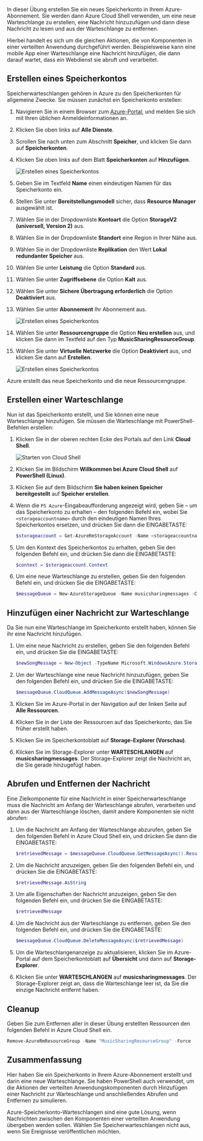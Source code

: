 In dieser Übung erstellen Sie ein neues Speicherkonto in Ihrem Azure-Abonnement. Sie werden dann Azure Cloud Shell verwenden, um eine neue Warteschlange zu erstellen, eine Nachricht hinzuzufügen und dann diese Nachricht zu lesen und aus der Warteschlange zu entfernen.

Hierbei handelt es sich um die gleichen Aktionen, die von Komponenten in einer verteilten Anwendung durchgeführt werden. Beispielsweise kann eine mobile App einer Warteschlange eine Nachricht hinzufügen, die dann darauf wartet, dass ein Webdienst sie abruft und verarbeitet.

## <a name="create-a-storage-account"></a>Erstellen eines Speicherkontos

Speicherwarteschlangen gehören in Azure zu den Speicherkonten für allgemeine Zwecke. Sie müssen zunächst ein Speicherkonto erstellen:

1. Navigieren Sie in einem Browser zum [Azure-Portal](http://portal.azure.com), und melden Sie sich mit Ihren üblichen Anmeldeinformationen an.
1. Klicken Sie oben links auf **Alle Dienste**.
1. Scrollen Sie nach unten zum Abschnitt **Speicher**, und klicken Sie dann auf **Speicherkonten**.
1. Klicken Sie oben links auf dem Blatt **Speicherkonten** auf **Hinzufügen**.

    ![Erstellen eines Speicherkontos](../images/5-create-a-storage-account-1.png)

1. Geben Sie im Textfeld **Name** einen eindeutigen Namen für das Speicherkonto ein.
1. Stellen Sie unter **Bereitstellungsmodell** sicher, dass **Resource Manager** ausgewählt ist.
1. Wählen Sie in der Dropdownliste **Kontoart** die Option **StorageV2 (universell, Version 2)** aus.
1. Wählen Sie in der Dropdownliste **Standort** eine Region in Ihrer Nähe aus.
1. Wählen Sie in der Dropdownliste **Replikation** den Wert **Lokal redundanter Speicher** aus.
1. Wählen Sie unter **Leistung** die Option **Standard** aus.
1. Wählen Sie unter **Zugriffsebene** die Option **Kalt** aus.
1. Wählen Sie unter **Sichere Übertragung erforderlich** die Option **Deaktiviert** aus.
1. Wählen Sie unter **Abonnement** Ihr Abonnement aus.

    ![Erstellen eines Speicherkontos](../images/5-create-a-storage-account-2.png)

1. Wählen Sie unter **Ressourcengruppe** die Option **Neu erstellen** aus, und klicken Sie dann im Textfeld auf den Typ **MusicSharingResourceGroup**.
1. Wählen Sie unter **Virtuelle Netzwerke** die Option **Deaktiviert** aus, und klicken Sie dann auf **Erstellen**.

    ![Erstellen eines Speicherkontos](../images/5-create-a-storage-account-3.png)

Azure erstellt das neue Speicherkonto und die neue Ressourcengruppe.

## <a name="create-a-queue"></a>Erstellen einer Warteschlange

Nun ist das Speicherkonto erstellt, und Sie können eine neue Warteschlange hinzufügen. Sie müssen die Warteschlange mit PowerShell-Befehlen erstellen:

1. Klicken Sie in der oberen rechten Ecke des Portals auf den Link **Cloud Shell**.

    ![Starten von Cloud Shell](../images/5-create-a-storage-queue-1.png)

1. Klicken Sie im Bildschirm **Willkommen bei Azure Cloud Shell** auf **PowerShell (Linux)**.
1. Klicken Sie auf dem Bildschirm **Sie haben keinen Speicher bereitgestellt** auf **Speicher erstellen**.
1. Wenn die `PS Azure`-Eingabeaufforderung angezeigt wird, geben Sie – um das Speicherkonto zu erhalten – den folgenden Befehl ein, wobei Sie `<storageaccountname>` durch den eindeutigen Namen Ihres Speicherkontos ersetzen, und drücken Sie dann die EINGABETASTE:

    ```powershell
    $storageaccount = Get-AzureRmStorageAccount -Name <storageaccountname> -ResourceGroup  MusicSharingResourceGroup
    ```

1. Um den Kontext des Speicherkontos zu erhalten, geben Sie den folgenden Befehl ein, und drücken Sie dann die EINGABETASTE:

    ```powershell
    $context = $storageaccount.Context
    ```

1. Um eine neue Warteschlange zu erstellen, geben Sie den folgenden Befehl ein, und drücken Sie die EINGABETASTE:

    ```powershell
    $messageQueue = New-AzureStorageQueue -Name musicsharingmessages -Context $context
    ```

## <a name="add-a-message-to-the-queue"></a>Hinzufügen einer Nachricht zur Warteschlange

Da Sie nun eine Warteschlange im Speicherkonto erstellt haben, können Sie ihr eine Nachricht hinzufügen.

1. Um eine neue Nachricht zu erstellen, geben Sie den folgenden Befehl ein, und drücken Sie die EINGABETASTE:

    ```powershell
    $newSongMessage = New-Object -TypeName Microsoft.WindowsAzure.Storage.Queue.CloudQueueMessage -ArgumentList "A new song has been added."
    ```

1. Um der Warteschlange eine neue Nachricht hinzuzufügen, geben Sie den folgenden Befehl ein, und drücken Sie die EINGABETASTE:

    ```powershell
    $messageQueue.CloudQueue.AddMessageAsync($newSongMessage)
    ```

1. Klicken Sie im Azure-Portal in der Navigation auf der linken Seite auf **Alle Ressourcen**.
1. Klicken Sie in der Liste der Ressourcen auf das Speicherkonto, das Sie früher erstellt haben.
1. Klicken Sie im Speicherkontoblatt auf **Storage-Explorer (Vorschau)**.
1. Klicken Sie im Storage-Explorer unter **WARTESCHLANGEN** auf **musicsharingmessages**. Der Storage-Explorer zeigt die Nachricht an, die Sie gerade hinzugefügt haben.

## <a name="retrieve-and-remove-the-message"></a>Abrufen und Entfernen der Nachricht

Eine Zielkomponente für eine Nachricht in einer Speicherwarteschlange muss die Nachricht am Anfang der Warteschlange abrufen, verarbeiten und dann aus der Warteschlange löschen, damit andere Komponenten sie nicht abrufen:

1. Um die Nachricht am Anfang der Warteschlange abzurufen, geben Sie den folgenden Befehl in Azure Cloud Shell ein, und drücken Sie dann die EINGABETASTE:

    ```powershell
    $retrievedMessage = $messageQueue.CloudQueue.GetMessageAsync().Result
    ```

1. Um die Nachricht anzuzeigen, geben Sie den folgenden Befehl ein, und drücken Sie die EINGABETASTE:

    ```powershell
    $retrievedMessage.AsString
    ```

1. Um alle Eigenschaften der Nachricht anzuzeigen, geben Sie den folgenden Befehl ein, und drücken Sie die EINGABETASTE:

    ```powershell
    $retrievedMessage
    ```

1. Um die Nachricht aus der Warteschlange zu entfernen, geben Sie den folgenden Befehl ein, und drücken Sie die EINGABETASTE:

    ```powershell
    $messageQueue.CloudQueue.DeleteMessageAsync($retrievedMessage)
    ```

1. Um die Warteschlangenanzeige zu aktualisieren, klicken Sie im Azure-Portal auf dem Speicherkontoblatt auf **Übersicht** und dann auf **Storage-Explorer**.
1. Klicken Sie unter **WARTESCHLANGEN** auf **musicsharingmessages**. Der Storage-Explorer zeigt an, dass die Warteschlange leer ist, da Sie die einzige Nachricht entfernt haben.

## <a name="cleanup"></a>Cleanup

Geben Sie zum Entfernen aller in dieser Übung erstellten Ressourcen den folgenden Befehl in Azure Cloud Shell ein. 
```powershell
Remove-AzureRmResourceGroup -Name "MusicSharingResourceGroup" -Force
```


## <a name="summary"></a>Zusammenfassung

Hier haben Sie ein Speicherkonto in Ihrem Azure-Abonnement erstellt und darin eine neue Warteschlange. Sie haben PowerShell auch verwendet, um die Aktionen der verteilten Anwendungskomponenten durch Hinzufügen einer Nachricht zur Warteschlange und anschließendes Abrufen und Entfernen zu simulieren.

Azure-Speicherkonto-Warteschlangen sind eine gute Lösung, wenn Nachrichten zwischen den Komponenten einer verteilten Anwendung übergeben werden sollen. Wählen Sie Speicherwarteschlangen nicht aus, wenn Sie Ereignisse veröffentlichen möchten.